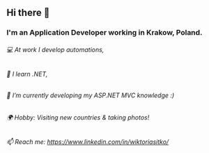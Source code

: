 ## Hi there 👋
### I'm an Application Developer working in Krakow, Poland. 

###### 💻 At work I develop automations, 
###### 👀 I learn .NET, 
###### 🌱 I’m currently developing my ASP.NET MVC knowledge :) 
###### 🌍 Hobby: Visiting new countries & taking photos!
###### 📫 Reach me: https://www.linkedin.com/in/wiktoriasitko/
